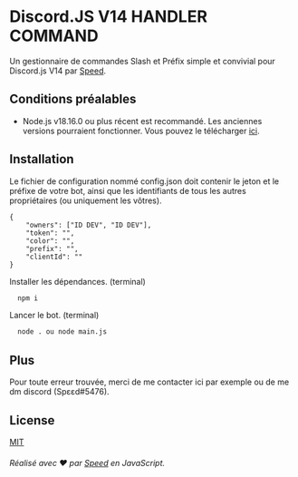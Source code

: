 # Discord.JS V14 HANDLER COMMAND

Un gestionnaire de commandes Slash et Préfix simple et convivial pour Discord.js V14 par [Speed](https://github.com/plancton0).

## Conditions préalables

- Node.js v18.16.0 ou plus récent est recommandé. Les anciennes versions pourraient fonctionner. Vous pouvez le télécharger [ici](https://nodejs.org/en/download/).

## Installation

Le fichier de configuration nommé config.json doit contenir le jeton et le préfixe de votre bot, ainsi que les identifiants de tous les autres propriétaires (ou uniquement les vôtres).
```
{
	"owners": ["ID DEV", "ID DEV"],
	"token": "",
	"color": "",
	"prefix": "",
	"clientId": ""
}
```

Installer les dépendances. (terminal)

```bash
  npm i 
```

Lancer le bot. (terminal)

```bash
  node . ou node main.js
```
## Plus

Pour toute erreur trouvée, merci de me contacter ici par exemple ou de me dm discord (Spεεd#5476).

## License

[MIT](https://github.com/driwand/discord.js-v13-template/blob/main/LICENCE)

###### Réalisé avec ❤️ par [Speed](https://github.com/plancton0) en JavaScript.
